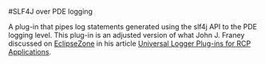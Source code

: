 #SLF4J over PDE logging

A plug-in that pipes log statements generated using the slf4j API to the PDE logging level.
This plug-in is an adjusted version of what John J. Franey discussed on [EclipseZone](http://eclipse.dzone.com/)
in his article [Universal Logger Plug-ins for RCP Applications](http://www.eclipsezone.com/articles/franey-logging/).
